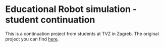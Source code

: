 # Educational Robot simulation - student continuation

This is a continuation project from students at TVZ in Zagreb. The original project you can find [here](https://github.com/Dero1014/Educational-robot-simulation/tree/main).

